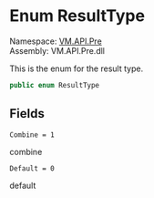 # Enum ResultType

Namespace: [VM.API.Pre](VM.API.Pre.md)  
Assembly: VM.API.Pre.dll  

This is the enum for the result type.

```csharp
public enum ResultType
```

## Fields

`Combine = 1` 

combine



`Default = 0` 

default




